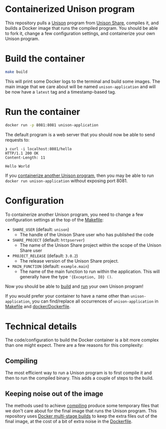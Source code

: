 # Containerized Unison program

This repository pulls a [Unison][unison] program from [Unison Share][share], compiles it, and builds a Docker image that runs the compiled program. You should be able to fork it, change a few configuration settings, and containerize your own Unison program.

# Build the container

```sh
make build
```

This will print some Docker logs to the terminal and build some images. The main image that we care about will be named `unison-application` and will be now have a `latest` tag and a timestamp-based tag.

# Run the container

```sh
docker run -p 8081:8081 unison-application
```

The default program is a web server that you should now be able to send requests to:

```
❯ curl -i localhost:8081/hello
HTTP/1.1 200 OK
Content-Length: 11

Hello World
```

If you [containerize another Unison program](#configuration), then you may be able to run `docker run unison-application` without exposing port 8081.

# Configuration

To containerize another Unison program, you need to change a few configuration settings at the top of the [Makefile](Makefile):

- `SHARE_USER` (default: `unison`)
  - The handle of the Unison Share user who has published the code
- `SHARE_PROJECT` (default: `httpserver`)
  - The name of the Unison Share project within the scope of the Unison Share user
- `PROJECT_RELEASE` (default: `3.0.2`)
  - The release version of the Unison Share project.
- `MAIN_FUNCTION` (default: `example.main`)
  - The name of the main function to run within the application. This will generally have the type `'{Exception, IO} ()`.

Now you should be able to [build](#build-the-container) and [run](#run-the-container) your own Unison program!

If you would prefer your container to have a name other than `unison-application`, you can find/replace all occurrences of `unison-application` in [Makefile](Makefile) and [docker/Dockerfile][dockerfile].

# Technical details

The code/configuration to build the Docker container is a bit more complex than one might expect. There are a few reasons for this complexity:

## Compiling

The most efficient way to run a Unison program is to first compile it and then to run the compiled binary. This adds a couple of steps to the build.

## Keeping noise out of the image

The methods used to achieve [compiling](#compiling) produce some temporary files that we don't care about for the final image that runs the Unison program. This repository uses [Docker multi-stage builds](https://docs.docker.com/build/building/multi-stage/) to keep the extra files out of the final image, at the cost of a bit of extra noise in the [Dockerfile][dockerfile].

[docker]: https://www.docker.com/
[dockerfile]: docker/Dockerfile
[share]: https://share.unison-lang.org/
[unison]: https://www.unison-lang.org/
